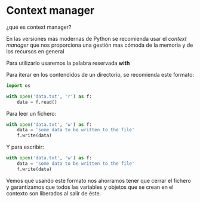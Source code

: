 # Context manager

¿qué es context manager?

En las versiones más modernas de Python se recomienda usar el *context manager* que nos proporciona una gestión mas cómoda de la memoria y de los recursos en general

Para utilizarlo usaremos la palabra reservada **with**


Para iterar en los contendidos de un directorio, se recomienda este formato:

```python
import os

with open('data.txt', 'r') as f:
    data = f.read()
```

Para leer un fichero:
```python
with open('data.txt', 'w') as f:
    data = 'some data to be written to the file'
    f.write(data)
```


Y para escribir: 

```python
with open('data.txt', 'w') as f:
    data = 'some data to be written to the file'
    f.write(data)
```


Vemos que usando este formato nos ahorramos tener que cerrar el fichero y garantizamos que todos las variables y objetos que se crean en el contexto son liberados al salir de éste.

